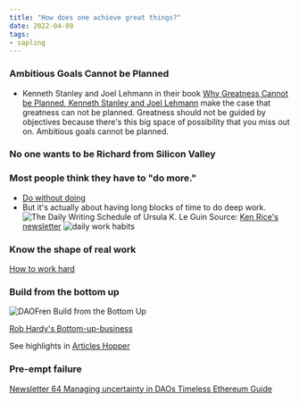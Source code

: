 ```yaml
---
title: "How does one achieve great things?"
date: 2022-04-09
tags:
- sapling
---
```


### Ambitious Goals Cannot be Planned
- Kenneth Stanley and Joel Lehmann in their book [Why Greatness Cannot be Planned, Kenneth Stanley and Joel Lehmann](/books/Why%20Greatness%20Cannot%20be%20Planned,%20Kenneth%20Stanley%20and%20Joel%20Lehmann.md) make the case that greatness can not be planned. Greatness should not be guided by objectives because there's this big space of possibility that you miss out on. Ambitious goals cannot be planned. 

### No one wants to be Richard from Silicon Valley

### Most people think they have to "do more." 
- [Do without doing](/notes/Do%20without%20doing.md)
- But it's actually about having long blocks of time to do deep work. 
![The Daily Writing Schedule of Ursula K. Le Guin](/images/The%20Daily%20Writing%20Schedule%20of%20Ursula%20K.%20Le%20Guin.png)
	Source: [Ken Rice's newsletter](https://singingforest.substack.com/p/006-live-from-studio-s2?s=r)
![daily work habits](/images/daily%20work%20habits.png)

### Know the shape of real work

[How to work hard](/notes/How%20to%20work%20hard.md)

### Build from the bottom up
![DAOFren Build from the Bottom Up](images/Pasted%20image%2020220518105030.png)

[Rob Hardy's Bottom-up-business](https://ungated.media/article/bottom-up-business/?curius=1599)

See highlights in [Articles Hopper](/notes/Articles%20Hopper.md)

### Pre-empt failure
[Newsletter 64 Managing uncertainty in DAOs Timeless Ethereum Guide](/newsletter/Newsletter%2064%20Managing%20uncertainty%20in%20DAOs%20Timeless%20Ethereum%20Guide.md)





